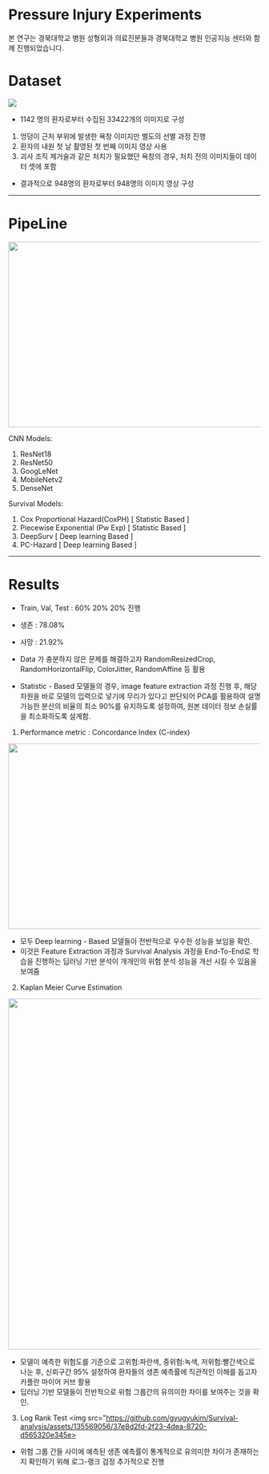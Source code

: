 # Pressure Injury Experiments

본 연구는 경북대학교 병원 성형외과 의료진분들과 경북대학교 병원 인공지능 센터와 함께 진행되었습니다.

# Dataset

<img src="https://github.com/gyugyukim/Survival-analysis/assets/135569056/d7fb2e75-2452-4141-a919-d3b6c7c44e86">

- 1142 명의 환자로부터 수집된 33422개의 이미지로 구성

1. 엉덩이 근처 부위에 발생한 욕창 이미지만 별도의 선별 과정 진행
2. 환자의 내원 첫 날 촬영된 첫 번째 이미지 영상 사용
3. 괴사 조직 제거술과 같은 처치가 필요했던 욕창의 경우, 처치 전의 이미지들이 데이터 셋에 포함

- 결과적으로 948명의 환자로부터 948명의 이미지 영상 구성
----
# PipeLine
<img src="https://github.com/gyugyukim/Survival-analysis/assets/135569056/5497f632-ed57-4944-9f82-07a229689173" width="700" height="370">

CNN Models:
1. ResNet18
2. ResNet50
3. GoogLeNet
4. MobileNetv2
5. DenseNet

Survival Models:
1. Cox Proportional Hazard(CoxPH) [ Statistic Based ]
2. Piecewise Exponential (Pw Exp) [ Statistic Based ]
3. DeepSurv [ Deep learning Based ]
4. PC-Hazard [ Deep learning Based ]
---
# Results

- Train, Val, Test : 60% 20% 20% 진행

- 생존 : 78.08%

- 사망 : 21.92%

- Data 가 충분하지 않은 문제를 해결하고자 RandomResizedCrop, RandomHorizontalFlip, ColorJitter, RandomAffine 등 활용

-  Statistic - Based 모델들의 경우, image feature extraction 과정 진행 후, 해당 차원을 바로 모델의 입력으로 넣기에 무리가 있다고 판단되어 PCA를 활용하여 설명 가능한 분산의 비율의 최소 90%를 유지하도록 설정하여, 원본 데이터 정보 손실률을 최소화하도록 설계함.


1. Performance metric : Concordance Index (C-index)
<img src="https://github.com/gyugyukim/Survival-analysis/assets/135569056/0a0694cc-2817-4956-82bc-1fb3d97283c5" width="1200" height="370">

- 모두 Deep learning - Based 모델들이 전반적으로 우수한 성능을 보임을 확인.
- 이것은 Feature Extraction 과정과 Survival Analysis 과정을 End-To-End로 학습을 진행하는 딥러닝 기반 분석이 개개인의 위험 분석 성능을 개선 시킬 수 있음을 보여줌
  
2. Kaplan Meier Curve Estimation
<img src="https://github.com/gyugyukim/Survival-analysis/assets/135569056/2c684f00-e184-4cdc-a332-acbe10790869" width="700" height="700">

- 모델이 예측한 위험도를 기준으로 고위험:파란색, 중위험:녹색, 저위험:빨간색으로 나눈 후, 신뢰구간 95% 설정하여 환자들의 생존 예측률에 직관적인 이해를 돕고자 카플란 마이어 커브 활용
- 딥러닝 기반 모델들이 전반적으로 위험 그룹간의 유의미한 차이를 보여주는 것을 확인.

3. Log Rank Test
<img src="https://github.com/gyugyukim/Survival-analysis/assets/135569056/37e8d2fd-2f23-4dea-8720-d565320e345e>

- 위험 그룹 간들 사이에 예측된 생존 예측률이 통계적으로 유의미한 차이가 존재하는 지 확인하기 위해 로그-랭크 검정 추가적으로 진행
